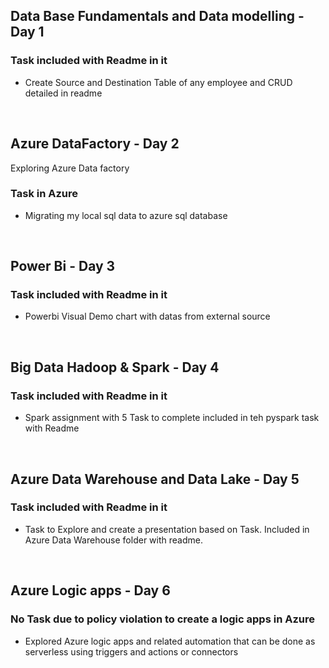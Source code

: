 ## Data Base Fundamentals and Data modelling - Day 1

### Task included with Readme in it
* Create Source and Destination Table of any employee and CRUD detailed in readme

<br/>

## Azure DataFactory - Day 2

Exploring Azure Data factory

### Task in Azure 

* Migrating my local sql data to azure sql database 

<br/>

## Power Bi - Day 3

### Task included with Readme in it
* Powerbi Visual Demo chart with datas from external source

<br/>

## Big Data Hadoop & Spark - Day 4

### Task included with Readme in it
* Spark assignment with 5 Task to complete included in teh pyspark task with Readme

<br/>

## Azure Data Warehouse and Data Lake - Day 5

### Task included with Readme in it
* Task to Explore and create a presentation based on Task. Included in Azure Data Warehouse folder with readme.

<br/>

## Azure Logic apps - Day 6

### No Task due to policy violation to create a logic apps in Azure  

* Explored Azure logic apps and related automation that can be done as serverless using triggers and actions or connectors

<br/>





